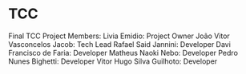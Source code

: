 # TCC
Final TCC Project
Members:
Livia Emidio: Project Owner
João Vitor Vasconcelos Jacob: Tech Lead
Rafael Said Jannini: Developer
Davi Francisco de Faria: Developer
Matheus Naoki Nebo: Developer
Pedro Nunes Bighetti: Developer
Vitor Hugo Silva Guilhoto: Developer

